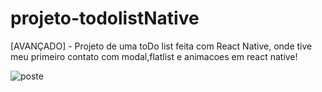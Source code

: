 # projeto-todolistNative
[AVANÇADO] - Projeto de uma toDo list feita com React Native, onde tive meu primeiro contato com modal,flatlist e animacoes em react native!


![poste](https://user-images.githubusercontent.com/101480326/180024900-293d58ee-f9c3-4ee7-b998-08962e8853a2.jpg)
